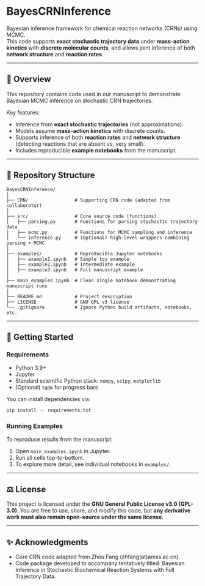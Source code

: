 # BayesCRNInference

Bayesian inference framework for chemical reaction networks (CRNs) using MCMC.  
This code supports **exact stochastic trajectory data** under **mass-action kinetics** with **discrete molecular counts**, and allows joint inference of both **network structure** and **reaction rates**.

---

## 📖 Overview
This repository contains code used in our manuscript to demonstrate Bayesian MCMC inference on stochastic CRN trajectories.  

Key features:
- Inference from **exact stochastic trajectories** (not approximations).
- Models assume **mass-action kinetics** with discrete counts.
- Supports inference of both **reaction rates** and **network structure** (detecting reactions that are absent vs. very small).
- Includes reproducible **example notebooks** from the manuscript.

---

## 📂 Repository Structure
```text
BayesCRNInference/
│
├── CRN/                 # Supporting CRN code (adapted from collaborator)
│
├── src/                 # Core source code (functions)
│   ├── parsing.py       # Functions for parsing stochastic trajectory data
│   ├── mcmc.py          # Functions for MCMC sampling and inference
│   └── inference.py     # (Optional) high-level wrappers combining parsing + MCMC
│
├── examples/            # Reproducible Jupyter notebooks
│   ├── example1.ipynb   # Simple toy example
│   ├── example2.ipynb   # Intermediate example
│   ├── example3.ipynb   # Full manuscript example
│
├── main_examples.ipynb  # Clean single notebook demonstrating manuscript runs
│
├── README.md            # Project description
├── LICENSE              # GNU GPL v3 license
└── .gitignore           # Ignore Python build artifacts, notebooks, etc.
````

---

## 🚀 Getting Started

### Requirements

* Python 3.9+
* Jupyter
* Standard scientific Python stack: `numpy`, `scipy`, `matplotlib`
* (Optional) `tqdm` for progress bars

You can install dependencies via:

```bash
pip install -r requirements.txt
```


### Running Examples

To reproduce results from the manuscript:

1. Open `main_examples.ipynb` in Jupyter.
2. Run all cells top-to-bottom.
3. To explore more detail, see individual notebooks in `examples/`.

---

## ⚖️ License

This project is licensed under the **GNU General Public License v3.0 (GPL-3.0)**.
You are free to use, share, and modify this code, but **any derivative work must also remain open-source under the same license**.

---

## ✨ Acknowledgments

* Core CRN code adapted from Zhou Fang (zhfang(at)amss.ac.cn).
* Code package developed to accompany tentatively titled: Bayesian Inference in Stochastic Biochemical Reaction Systems with Full Trajectory Data.
```


